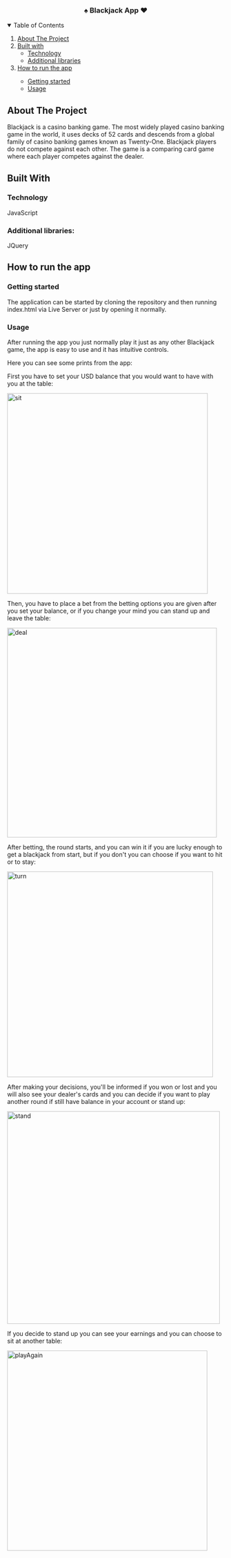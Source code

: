 <!-- PROJECT LOGO -->


<h3 align="center">♠️ Blackjack App ♥️</h3>



<!-- TABLE OF CONTENTS -->
<details open="open">
  <summary>Table of Contents</summary>
  <ol>
    <li>
      <a href="#about-the-project">About The Project</a>
    </li>
    <li>
      <a href="#built-with">Built with</a>
      <ul>
        <li><a href="#technology">Technology</a></li>
        <li><a href="#additional-libraries">Additional libraries</a></li>
      </ul>
    </li>
    <li><a href="#how-to-run-the-app">How to run the app</a></li>
      <ul>
        <li><a href="#getting-started">Getting started</a></li>
        <li><a href="#usage">Usage</a></li>
      </ul>
  </ol>
</details>



<!-- ABOUT THE PROJECT -->
## About The Project

Blackjack is a casino banking game. The most widely played casino banking game in the world, it uses decks of 52 cards and descends from a global family of casino banking games known as Twenty-One. Blackjack players do not compete against each other. The game is a comparing card game where each player competes against the dealer.


## Built With

### Technology
JavaScript

### Additional libraries:
JQuery


<!-- How to run the app -->
## How to run the app

### Getting started
The application can be started by cloning the repository and then running index.html via Live Server or just by opening it normally.

### Usage

After running the app you just normally play it just as any other Blackjack game, the app is easy to use and it has intuitive controls.

Here you can see some prints from the app: </br>
<p>First you have to set your USD balance that you would want to have with you at the table:</p>
<img width="465" alt="sit" src="https://user-images.githubusercontent.com/37214035/157251012-20c66bf4-bbbe-47f3-ba90-592c1b40cb4a.png">

<p>Then, you have to place a bet from the betting options you are given after you set your balance, or if you change your mind you can stand up and leave the table:</p>
<img width="486" alt="deal" src="https://user-images.githubusercontent.com/37214035/157251085-630b92f8-64dd-48a1-aa79-41ea58434a0b.png">

<p>After betting, the round starts, and you can win it if you are lucky enough to get a blackjack from start, but if you don't you can choose if you want to hit or to stay:</p>
<img width="477" alt="turn" src="https://user-images.githubusercontent.com/37214035/157251126-a87e0a88-9ecb-4168-ae83-d78077237553.png">

<p>After making your decisions, you'll be informed if you won or lost and you will also see your dealer's cards and you can decide if you want to play another round if still have balance in your account or stand up:</p>
<img width="493" alt="stand" src="https://user-images.githubusercontent.com/37214035/157251148-816bf47d-30d9-4e5c-a647-0ce1906bc327.png">

<p>If you decide to stand up you can see your earnings and you can choose to sit at another table:</p>
<img width="464" alt="playAgain" src="https://user-images.githubusercontent.com/37214035/157251177-c72f401e-aebe-46ea-af89-e66655a108b4.png">







